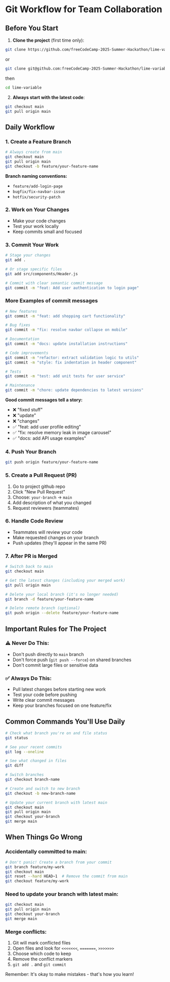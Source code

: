 # Git Workflow for Team Collaboration

## Before You Start
1. **Clone the project** (first time only):
```bash
git clone https://github.com/freeCodeCamp-2025-Summer-Hackathon/lime-variable.git
```
or
```bash
git clone git@github.com:freeCodeCamp-2025-Summer-Hackathon/lime-variable.git
```
then
```bash
cd lime-variable
```

2. **Always start with the latest code**:
```bash
git checkout main
git pull origin main
```

## Daily Workflow

### 1. Create a Feature Branch
```bash
# Always create from main
git checkout main
git pull origin main
git checkout -b feature/your-feature-name
```

**Branch naming conventions:**
- `feature/add-login-page`
- `bugfix/fix-navbar-issue`
- `hotfix/security-patch`

### 2. Work on Your Changes
- Make your code changes
- Test your work locally
- Keep commits small and focused

### 3. Commit Your Work
```bash
# Stage your changes
git add .

# Or stage specific files
git add src/components/Header.js

# Commit with clear semantic commit message
git commit -m "feat: Add user authentication to login page"

```

### More Examples of commit messages 
```bash
# New features
git commit -m "feat: add shopping cart functionality"

# Bug fixes
git commit -m "fix: resolve navbar collapse on mobile"

# Documentation
git commit -m "docs: update installation instructions"

# Code improvements
git commit -m "refactor: extract validation logic to utils"
git commit -m "style: fix indentation in header component"

# Tests
git commit -m "test: add unit tests for user service"

# Maintenance
git commit -m "chore: update dependencies to latest versions"
```

**Good commit messages tell a story:**
- ❌ "fixed stuff"
- ❌ "update"
- ❌ "changes"
- ✅ "feat: add user profile editing"
- ✅ "fix: resolve memory leak in image carousel"
- ✅ "docs: add API usage examples"

### 4. Push Your Branch
```bash
git push origin feature/your-feature-name
```

### 5. Create a Pull Request (PR)
1. Go to project github repo
2. Click "New Pull Request"
3. Choose: `your-branch` → `main`
4. Add description of what you changed
5. Request reviewers (teammates)

### 6. Handle Code Review
- Teammates will review your code
- Make requested changes on your branch
- Push updates (they'll appear in the same PR)

### 7. After PR is Merged
```bash
# Switch back to main
git checkout main

# Get the latest changes (including your merged work)
git pull origin main

# Delete your local branch (it's no longer needed)
git branch -d feature/your-feature-name

# Delete remote branch (optional)
git push origin --delete feature/your-feature-name
```

## Important Rules for The Project

### ⚠️ Never Do This:
- Don't push directly to `main` branch
- Don't force push (`git push --force`) on shared branches
- Don't commit large files or sensitive data

### ✅ Always Do This:
- Pull latest changes before starting new work
- Test your code before pushing
- Write clear commit messages
- Keep your branches focused on one feature/fix

## Common Commands You'll Use Daily

```bash
# Check what branch you're on and file status
git status

# See your recent commits
git log --oneline

# See what changed in files
git diff

# Switch branches
git checkout branch-name

# Create and switch to new branch
git checkout -b new-branch-name

# Update your current branch with latest main
git checkout main
git pull origin main
git checkout your-branch
git merge main
```

## When Things Go Wrong

### Accidentally committed to main:
```bash
# Don't panic! Create a branch from your commit
git branch feature/my-work
git checkout main
git reset --hard HEAD~1  # Remove the commit from main
git checkout feature/my-work
```

### Need to update your branch with latest main:
```bash
git checkout main
git pull origin main
git checkout your-branch
git merge main
```

### Merge conflicts:
1. Git will mark conflicted files
2. Open files and look for `<<<<<<<`, `=======`, `>>>>>>>`
3. Choose which code to keep
4. Remove the conflict markers
5. `git add .` and `git commit`


Remember: It's okay to make mistakes - that's how you learn!